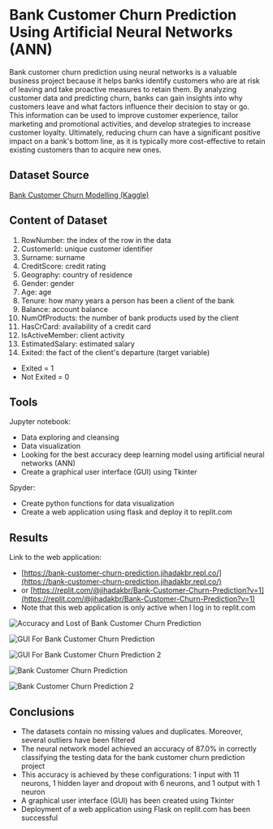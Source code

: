 
# Bank Customer Churn Prediction Using Artificial Neural Networks (ANN)

Bank customer churn prediction using neural networks is a valuable business project because it helps banks identify customers who are at risk of leaving and take proactive measures to retain them. By analyzing customer data and predicting churn, banks can gain insights into why customers leave and what factors influence their decision to stay or go. This information can be used to improve customer experience, tailor marketing and promotional activities, and develop strategies to increase customer loyalty. Ultimately, reducing churn can have a significant positive impact on a bank's bottom line, as it is typically more cost-effective to retain existing customers than to acquire new ones.
## Dataset Source

[Bank Customer Churn Modelling (Kaggle)](https://www.kaggle.com/datasets/barelydedicated/bank-customer-churn-modeling)
## Content of Dataset

1. RowNumber: the index of the row in the data
2. CustomerId: unique customer identifier
3. Surname: surname
4. CreditScore: credit rating
5. Geography: country of residence
6. Gender: gender
7. Age: age
8. Tenure: how many years a person has been a client of the bank
9. Balance: account balance
10. NumOfProducts: the number of bank products used by the client
11. HasCrCard: availability of a credit card
12. IsActiveMember: client activity
13. EstimatedSalary: estimated salary
14. Exited: the fact of the client's departure (target variable)

* Exited = 1
* Not Exited = 0
## Tools

Jupyter notebook:
* Data exploring and cleansing
* Data visualization
* Looking for the best accuracy deep learning model using artificial neural networks (ANN)
* Create a graphical user interface (GUI) using Tkinter

Spyder:
* Create python functions for data visualization
* Create a web application using flask and deploy it to replit.com

## Results

Link to the web application:
* [https://bank-customer-churn-prediction.jihadakbr.repl.co/](https://bank-customer-churn-prediction.jihadakbr.repl.co/)
* or [https://replit.com/@jihadakbr/Bank-Customer-Churn-Prediction?v=1](https://replit.com/@jihadakbr/Bank-Customer-Churn-Prediction?v=1)
* Note that this web application is only active when I log in to replit.com

![Accuracy and Lost of Bank Customer Churn Prediction](https://blogger.googleusercontent.com/img/b/R29vZ2xl/AVvXsEgEBJnDIUiEzEYhaiokwrEDEAzfceoSROKLPAaguWTjFgw5yrgmQ2B3dlVg5y3NtLUd5AsRwt1p5VPrSFlXRcLzIxhL6fPuAR17D5dB6rzqlquUPn9SyF9ksEUCAW0quFo35jfH1jso28VUBiAlDVWigCDvgkCAwYD8QG6PIth7WrcFYHZoFZZNk9pi/s1600/bank-customer-churn-prediction-accuracy-lost.png)

![GUI For Bank Customer Churn Prediction](https://blogger.googleusercontent.com/img/b/R29vZ2xl/AVvXsEi-0vfEx5uTMqCmGvz0aEayFSWK76TS9OR4qvq_TADZUb59Kn4OIZrsr0JYkw98c-3ZBCWXbbgkBpGywAfV5QQKeYvgmWCdL9kG3ViIJm1KtqEHtQhfaU6CY-2Rmmws23LIM5n5TBCg8BB8yqxCMQowOKWJp2tHkENn1dzmydPiOg0KGYSqDrYzU55l/s1600/gui-for-bank-customer-churn-prediction.png)

![GUI For Bank Customer Churn Prediction 2](https://blogger.googleusercontent.com/img/b/R29vZ2xl/AVvXsEird43jLIe-UpdMtm8qRAMIP2r5hEvPRVTJN_dHLFPkAUkdox7X_49vzoUiEc2KOl5beIkODO_--tpn0ZF2oBDVfNAn2DsQPTHbI54cHIxK9zdHhbRIF3Q5lSz9jp7gMx11MTh9uRUzXsYCJxo0qnrzmb0A9EEFxzt4L_n4zjFKKWu--giSyZ6I99pW/s1600/gui-for-bank-customer-churn-prediction-2.png)

![Bank Customer Churn Prediction](https://blogger.googleusercontent.com/img/b/R29vZ2xl/AVvXsEghtWFO5GUz9J1O0j00yKYv6I9QxSxjoXPRveZ6wpyak_sP5sZP0s1WYZQnyj_Zfsl88rUo5zmWL27ZCkVd-U6xanWhdk7_um7yboAZxJQ2-9zVdazkOW8AHucBEXGet0ZnwMbDrIy53IyypA1UCFKu8p-mB8VsGTcLb2BU66PwvWeL3wQEkC7Pq87y/s1600/bank-customer-churn-prediction.png)

![Bank Customer Churn Prediction 2](https://blogger.googleusercontent.com/img/b/R29vZ2xl/AVvXsEi8ZQqv1Qazh6-k_nag9voJsj4dy6bL2yfhK_ctdHybq9PcyLypk4iowGneEaSxFdidT-2tYHjdKnCu2DCs5-soOFWTHCxJUKbSp8k3s3cu_3wZGULU3JLxYa5le4POquZEWFgoYJ3CSCDXAYx9Rj4uJptP-nHcmwFQlSU0XhbkTmd3s3b-O4nJHoPQ/s1600/bank-customer-churn-prediction-2.png)
## Conclusions

* The datasets contain no missing values and duplicates. Moreover, several outliers have been filtered
* The neural network model achieved an accuracy of 87.0% in correctly classifying the testing data for the bank customer churn prediction project
* This accuracy is achieved by these configurations: 1 input with 11 neurons, 1 hidden layer and dropout with 6 neurons, and 1 output with 1 neuron
* A graphical user interface (GUI) has been created using Tkinter
* Deployment of a web application using Flask on replit.com has been successful
